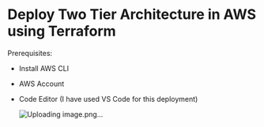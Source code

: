 # Deploy Two Tier Architecture in AWS using Terraform

Prerequisites:

* Install AWS CLI
* AWS Account
* Code Editor (I have used VS Code for this deployment)

  ![Uploading image.png…]()
